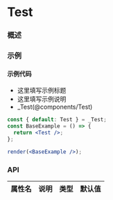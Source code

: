 # Test

### 概述

### 示例

#### 示例代码

- 这里填写示例标题
- 这里填写示例说明
- \_Test(@components/Test)

```jsx
const { default: Test } = _Test;
const BaseExample = () => {
  return <Test />;
};

render(<BaseExample />);
```

### API

| 属性名 | 说明 | 类型 | 默认值 |
| ------ | ---- | ---- | ------ |
